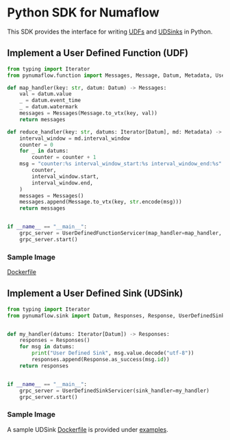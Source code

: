# Python SDK for Numaflow

This SDK provides the interface for writing [UDFs](https://numaflow.numaproj.io/user-guide/user-defined-functions/) 
and [UDSinks](https://numaflow.numaproj.io/user-guide/sinks/user-defined-sinks/) in Python.

## Implement a User Defined Function (UDF)

```python
from typing import Iterator
from pynumaflow.function import Messages, Message, Datum, Metadata, UserDefinedFunctionServicer

def map_handler(key: str, datum: Datum) -> Messages:
    val = datum.value
    _ = datum.event_time
    _ = datum.watermark
    messages = Messages(Message.to_vtx(key, val))
    return messages

def reduce_handler(key: str, datums: Iterator[Datum], md: Metadata) -> Messages:
    interval_window = md.interval_window
    counter = 0
    for _ in datums:
        counter = counter + 1
    msg = "counter:%s interval_window_start:%s interval_window_end:%s" % (
        counter,
        interval_window.start,
        interval_window.end,
    )
    messages = Messages()
    messages.append(Message.to_vtx(key, str.encode(msg)))
    return messages


if __name__ == "__main__":
    grpc_server = UserDefinedFunctionServicer(map_handler=map_handler, reduce_handler=reduce_handler)
    grpc_server.start()
```

### Sample Image
[Dockerfile](https://github.com/numaproj/numaflow-python/blob/main/examples/function/forward_message/Dockerfile)

## Implement a User Defined Sink (UDSink)

```python
from typing import Iterator
from pynumaflow.sink import Datum, Responses, Response, UserDefinedSinkServicer


def my_handler(datums: Iterator[Datum]) -> Responses:
    responses = Responses()
    for msg in datums:
        print("User Defined Sink", msg.value.decode("utf-8"))
        responses.append(Response.as_success(msg.id))
    return responses


if __name__ == "__main__":
    grpc_server = UserDefinedSinkServicer(sink_handler=my_handler)
    grpc_server.start()
```

### Sample Image

A sample UDSink [Dockerfile](examples/sink/simplesink/Dockerfile) is provided 
under [examples](examples/sink/simplesink).
